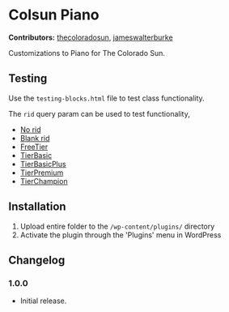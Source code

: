 # Colsun Piano #
**Contributors:** [thecoloradosun](https://profiles.wordpress.org/thecoloradosun/), [jameswalterburke](https://profiles.wordpress.org/jameswalterburke/)  

Customizations to Piano for The Colorado Sun.


## Testing ##
Use the `testing-blocks.html` file to test class functionality.

The `rid` query param can be used to test functionality,
* [No rid](https://coloradosun.newspackstaging.com/piano-classes/)
* [Blank rid](https://coloradosun.newspackstaging.com/piano-classes/?rid=)
* [FreeTier](https://coloradosun.newspackstaging.com/piano-classes/?rid=TierFree)
* [TierBasic](https://coloradosun.newspackstaging.com/piano-classes/?rid=TierBasic)
* [TierBasicPlus](https://coloradosun.newspackstaging.com/piano-classes/?rid=TierBasicPlus)
* [TierPremium](https://coloradosun.newspackstaging.com/piano-classes/?rid=TierPremium)
* [TierChampion](https://coloradosun.newspackstaging.com/piano-classes/?rid=TierChampion)

## Installation ##

1. Upload entire folder to the `/wp-content/plugins/` directory
1. Activate the plugin through the 'Plugins' menu in WordPress

## Changelog ##

### 1.0.0 ###
* Initial release.
